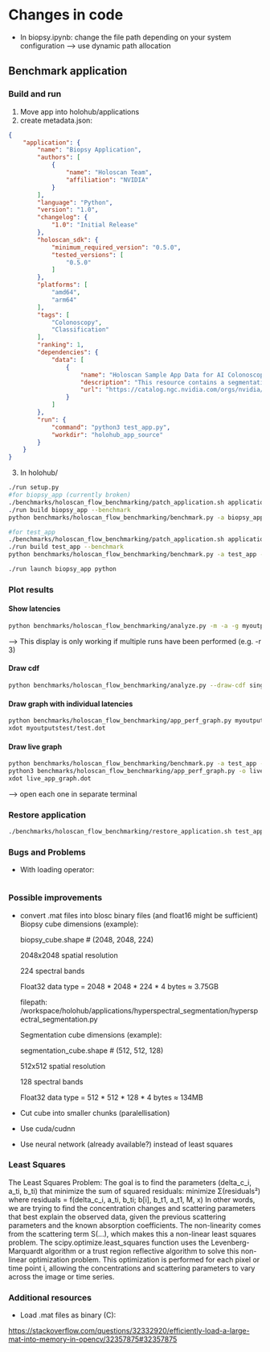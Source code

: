 # Changes in code
* In biopsy.ipynb: change the file path depending on your system configuration
--> use dynamic path allocation

## Benchmark application

### Build and run
1. Move app into holohub/applications
2. create metadata.json:
```json
{
	"application": {
		"name": "Biopsy Application",
		"authors": [
			{
				"name": "Holoscan Team",
				"affiliation": "NVIDIA"
			}
		],
		"language": "Python",
		"version": "1.0",
		"changelog": {
			"1.0": "Initial Release"
		},
		"holoscan_sdk": {
			"minimum_required_version": "0.5.0",
			"tested_versions": [
				"0.5.0"
			]
		},
		"platforms": [
			"amd64",
			"arm64"
		],
		"tags": [
			"Colonoscopy",
			"Classification"
		],
		"ranking": 1,
		"dependencies": {
			"data": [
				{
					"name": "Holoscan Sample App Data for AI Colonoscopy Segmentation of Polyps",
					"description": "This resource contains a segmentation model for the identification of polyps during colonoscopies trained on the Kvasir-SEG dataset [1], using the ColonSegNet model architecture [2], as well as a sample surgical video.",
					"url": "https://catalog.ngc.nvidia.com/orgs/nvidia/teams/clara-holoscan/resources/holoscan_colonoscopy_sample_data"
				}
			]
		},
		"run": {
			"command": "python3 test_app.py",
			"workdir": "holohub_app_source"
		}
	}
}
```
3. In holohub/ 
```bash
./run setup.py
#for biopsy_app (currently broken)
./benchmarks/holoscan_flow_benchmarking/patch_application.sh applications/biopsy_app
./run build biopsy_app --benchmark 
python benchmarks/holoscan_flow_benchmarking/benchmark.py -a biopsy_app --language python -r 3 -i 3 --sched greedy -d myoutputs --level debug

#for test_app
./benchmarks/holoscan_flow_benchmarking/patch_application.sh applications/test_app
./run build test_app --benchmark
python benchmarks/holoscan_flow_benchmarking/benchmark.py -a test_app --language python -r 3 -i 3 --sched greedy -d myoutputstest --level debug

./run launch biopsy_app python
```
### Plot results
#### Show latencies
```bash
python benchmarks/holoscan_flow_benchmarking/analyze.py -m -a -g myoutputstest/logger_greedy_* MyCustomGroup
```
--> This display is only working if multiple runs have been performed (e.g. -r 3)
#### Draw cdf
```bash
python benchmarks/holoscan_flow_benchmarking/analyze.py --draw-cdf single_path_cdf.png -g myoutputstest/logger_greedy_* MyCustomGroup --no-display-graphs
```
#### Draw graph with individual latencies
```bash
python benchmarks/holoscan_flow_benchmarking/app_perf_graph.py myoutputstest/logger_greedy_1_1.log -o myoutputstest/test.dot
xdot myoutputstest/test.dot
```
#### Draw live graph
```bash
python benchmarks/holoscan_flow_benchmarking/benchmark.py -a test_app --language python -r 3 -i 3 --sched greedy -d running_live_graph --level debug
python3 benchmarks/holoscan_flow_benchmarking/app_perf_graph.py -o live_app_graph.dot -l running_live_graph
xdot live_app_graph.dot
```
--> open each one in separate terminal

### Restore application
```bash
./benchmarks/holoscan_flow_benchmarking/restore_application.sh test_app
```

### Bugs and Problems

* With loading operator:
```python
```

### Possible improvements

* convert .mat files into blosc binary files (and float16 might be sufficient)
	Biopsy cube dimensions (example):

	biopsy_cube.shape  # (2048, 2048, 224) 

	2048x2048 spatial resolution

	224 spectral bands

	Float32 data type = 2048 * 2048 * 224 * 4 bytes ≈ 3.75GB

	filepath: /workspace/holohub/applications/hyperspectral_segmentation/hyperspectral_segmentation.py
	
	Segmentation cube dimensions (example):

	segmentation_cube.shape  # (512, 512, 128)

	512x512 spatial resolution

	128 spectral bands

	Float32 data type = 512 * 512 * 128 * 4 bytes ≈ 134MB

* Cut cube into smaller chunks (paralellisation)
* Use cuda/cudnn
* Use neural network (already available?) instead of least squares


### Least Squares

The Least Squares Problem:
The goal is to find the parameters (delta_c_i, a_ti, b_ti) that minimize the sum of squared residuals:
minimize Σ(residuals²)
where residuals = f(delta_c_i, a_ti, b_ti; b[i], b_t1, a_t1, M, x)
In other words, we are trying to find the concentration changes and scattering parameters that best explain the observed data, given the previous scattering parameters and the known absorption coefficients.
The non-linearity comes from the scattering term S(...), which makes this a non-linear least squares problem. The scipy.optimize.least_squares function uses the Levenberg-Marquardt algorithm or a trust region reflective algorithm to solve this non-linear optimization problem.
This optimization is performed for each pixel or time point i, allowing the concentrations and scattering parameters to vary across the image or time series.

### Additional resources

* Load .mat files as binary (C): 

https://stackoverflow.com/questions/32332920/efficiently-load-a-large-mat-into-memory-in-opencv/32357875#32357875